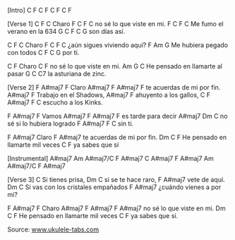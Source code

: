 [Intro]
C F C F C F C F

[Verse 1]
C F C
Charo
F C F C
no sé lo que viste en mi.
F C F C
Me fumo el verano en la 634
G C F C G
son días así.

C F C
Charo
F C F C
¿aún sigues viviendo aquí?
F Am G
Me hubiera pegado con todos
C F C G
por ti.

C F
Charo
C F
no sé lo que viste en mi.
Am G C
He pensado en llamarte al pasar
G C C7
la asturiana de zinc.

[Verse 2]
F A#maj7 F
Claro
A#maj7 F A#maj7 F
te acuerdas de mi por fin.
A#maj7 F
Trabajo en el Shadows,
A#maj7 F
ahuyento a los gallos,
C F A#maj7 F C
escucho a los Kinks.

F A#maj7 F
Vamos
A#maj7 F A#maj7 F
es tarde para decir
A#maj7 Dm C
no sé si lo hubiera logrado
F A#maj7 F C
sin ti.

F A#maj7
Claro
F A#maj7
te acuerdas de mi por fin.
Dm C F
He pensado en llamarte mil veces
C F
ya sabes que sí

[Instrumental]
A#maj7 Am A#maj7/C F A#maj7 C A#maj7 F
A#maj7 Am A#maj7/C F A#maj7

[Verse 3]
C
Si tienes prisa,
Dm C
si se te hace raro,
F A#maj7
vete de aquí.
Dm C
Si vas con los cristales empañados
F A#maj7
¿cuándo vienes a por mi?

F A#maj7 F
Charo
A#maj7 F A#maj7 F A#maj7
no sé lo que viste en mi.
Dm C F
He pensado en llamarte mil veces
C F
ya sabes que sí.

Source: www.ukulele-tabs.com
